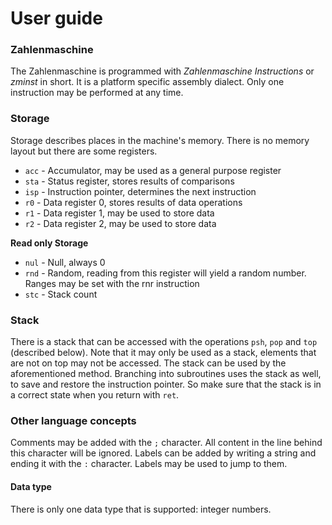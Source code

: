 # User guide

### Zahlenmaschine

The Zahlenmaschine is programmed with *Zahlenmaschine Instructions* or *zminst* in short. It is a platform specific assembly dialect. Only one instruction may be performed at any time.

### Storage

Storage describes places in the machine's memory. There is no memory layout but there are some registers.

*   `acc` - Accumulator, may be used as a general purpose register
*   `sta` - Status register, stores results of comparisons
*   `isp` - Instruction pointer, determines the next instruction
*   `r0` - Data register 0, stores results of data operations
*   `r1` - Data register 1, may be used to store data
*   `r2` - Data register 2, may be used to store data

**Read only Storage**

*   `nul` - Null, always 0
*   `rnd` - Random, reading from this register will yield a random number. Ranges may be set with the rnr instruction
*   `stc` - Stack count

### Stack

There is a stack that can be accessed with the operations `psh`, `pop` and `top` (described below). Note that it may only be used as a stack, elements that are not on top may not be accessed. The stack can be used by the aforementioned method. Branching into subroutines uses the stack as well, to save and restore the instruction pointer. So make sure that the stack is in a correct state when you return with `ret`.

### Other language concepts

Comments may be added with the `;` character. All content in the line behind this character will be ignored.
Labels can be added by writing a string and ending it with the `:` character. Labels may be used to jump to them.

#### Data type

There is only one data type that is supported: integer numbers.
